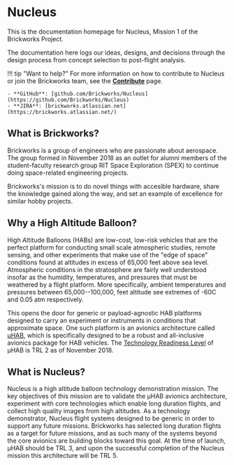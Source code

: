# Nucleus

This is the documentation homepage for Nucleus, Mission 1 of the Brickworks
Project.

The documentation here logs our ideas, designs, and decisions through the
design process from concept selection to post-flight analysis.

!!! tip "Want to help?"
    For more information on how to contribute to Nucleus or join the
    Brickworks team, see the **[Contribute](contribute.md)** page.

    - **GitHub**: [github.com/Brickworks/Nucleus](https://github.com/Brickworks/Nucleus)
    - **JIRA**: [brickworks.atlassian.net](https://brickworks.atlassian.net/)

## What is Brickworks?

Brickworks is a group of engineers who are passionate about aerospace. The
group formed in November 2018 as an outlet for alumni members of the
student-faculty research group RIT Space Exploration (SPEX) to continue
doing space-related engineering projects.

Brickworks's mission is to do novel things with accesible hardware, share
the knowledge gained along the way, and set an example of excellence for
similar hobby projects.

## Why a High Altitude Balloon?

High Altitude Balloons (HABs) are low-cost, low-risk vehicles that are
the perfect platform for conducting small scale atmospheric studies,
remote sensing, and other experiments that make use of the "edge of
space" conditions found at altitudes in excess of 65,000 feet above sea
level. Atmospheric conditions in the stratosphere are fairly well
understood insofar as the humidity, temperatures, and pressures that
must be weathered by a flight platform. More specifically, ambient
temperatures and pressures between 65,000--100,000, feet altitude see
extremes of -60C and 0.05 atm respectively.

This opens the door for generic or payload-agnostic HAB platforms
designed to carry an experiment or instruments in conditions that
approximate space. One such platform is an avionics architecture called
[µHAB](https://github.com/RIT-Space-Exploration/µHAB), which is
specifically designed to be a robust and all-inclusive avionics package
for HAB vehicles. The [Technology Readiness
Level](https://esto.nasa.gov/technologists_trl.html) of µHAB is TRL 2 as
of November 2018.

## What is Nucleus?

Nucleus is a high altitude balloon technology demonstration mission.
The key objectives of this mission are to validate the µHAB avionics
architecture, experiment with core technologies which enable long
duration flights, and collect high quality images from high altitudes.
As a technology demonstrator, Nucleus flight systems designed to be
generic in order to support any future missions. Brickworks has selected
long duration flights as a target for future missions, and as such many
of the systems beyond the core avionics are building blocks toward this
goal. At the time of launch, µHAB should be TRL 3, and upon the
successful completion of the Nucleus mission this architecture will
be TRL 5.
